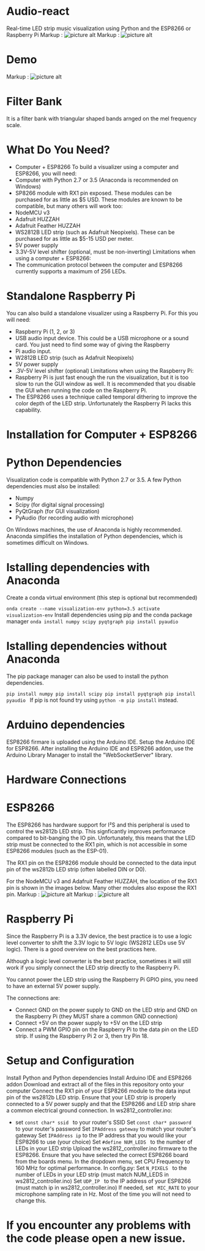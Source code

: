 # Audio-react
Real-time LED strip music visualization using Python and the ESP8266 or Raspberry Pi
Markup : ![picture alt](images/block-diagram.png)
Markup : ![picture alt](images/block-diagram2.png)

# Demo
Markup : ![picture alt](images/scroll-effect-demo.gif)
# Filter Bank
It is a filter bank with triangular shaped bands
arnged on the mel frequency scale.

# What Do You Need? 
* Computer + ESP8266 
To build a visualizer using a computer and ESP8266, you will need:
* Computer with Python 2.7 or 3.5 (Anaconda is recommended on Windows)
* SP8266 module with RX1 pin exposed. These modules can be purchased for as little as $5 USD. These modules are known to be compatible, but many others will work too:
* NodeMCU v3
* Adafruit HUZZAH
* Adafruit Feather HUZZAH
* WS2812B LED strip (such as Adafruit Neopixels). These can be purchased for as little as $5-15 USD per meter.
* 5V power supply
* 3.3V-5V level shifter (optional, must be non-inverting)
Limitations when using a computer + ESP8266:
* The communication protocol between the computer and ESP8266 currently supports a maximum of 256 LEDs.

# Standalone Raspberry Pi
You can also build a standalone visualizer using a Raspberry Pi. For this you will need:
* Raspberry Pi (1, 2, or 3)
* USB audio input device. This could be a USB microphone or a sound card. You just need to find some way of giving the Raspberry 
* Pi audio input.
* W2812B LED strip (such as Adafruit Neopixels)
* 5V power supply
* .3V-5V level shifter (optional)
Limitations when using the Raspberry Pi:
* Raspberry Pi is just fast enough the run the visualization, but it is too slow to run the GUI window as well. It is recommended that you disable the GUI when running the code on the Raspberry Pi.
* The ESP8266 uses a technique called temporal dithering to improve the color depth of the LED strip. Unfortunately the Raspberry Pi lacks this capability.

# Installation for Computer + ESP8266
# Python Dependencies
Visualization code is compatible with Python 2.7 or 3.5. A few Python dependencies must also be installed:
* Numpy
* Scipy (for digital signal processing)
* PyQtGraph (for GUI visualization)
* PyAudio (for recording audio with microphone)

On Windows machines, the use of Anaconda is highly recommended. Anaconda simplifies the installation of Python dependencies, which is sometimes difficult on Windows.

# Istalling dependencies with Anaconda
Create a conda virtual environment (this step is optional but recommended)

`onda create --name visualization-env python=3.5
activate visualization-env`
Install dependencies using pip and the conda package manager
`onda install numpy scipy pyqtgraph
pip install pyaudio`
# Istalling dependencies without Anaconda
The pip package manager can also be used to install the python dependencies.

`pip install numpy
pip install scipy
pip install pyqtgraph
pip install pyaudio `
If pip is not found try using `python -m pip install` instead.

# Arduino dependencies
ESP8266 firmare is uploaded using the Arduino IDE. Setup the Arduino IDE for ESP8266.
After installing the Arduino IDE and ESP8266 addon, use the Arduino Library Manager to install the "WebSocketServer" library.

# Hardware Connections
# ESP8266
The ESP8266 has hardware support for I²S and this peripheral is used to control the ws2812b LED strip. This signficantly improves performance compared to bit-banging the IO pin. Unfortunately, this means that the LED strip must be connected to the RX1 pin, which is not accessible in some ESP8266 modules (such as the ESP-01).

The RX1 pin on the ESP8266 module should be connected to the data input pin of the ws2812b LED strip (often labelled DIN or D0).

For the NodeMCU v3 and Adafruit Feather HUZZAH, the location of the RX1 pin is shown in the images below. Many other modules also expose the RX1 pin.
Markup : ![picture alt](images/NodeMCUv3-small.png)
Markup : ![picture alt](images/FeatherHuzzah-small.png)


# Raspberry Pi
Since the Raspberry Pi is a 3.3V device, the best practice is to use a logic level converter to shift the 3.3V logic to 5V logic (WS2812 LEDs use 5V logic). There is a good overview on the best practices here.

Although a logic level converter is the best practice, sometimes it will still work if you simply connect the LED strip directly to the Raspberry Pi.

You cannot power the LED strip using the Raspberry Pi GPIO pins, you need to have an external 5V power supply.

The connections are:
* Connect GND on the power supply to GND on the LED strip and GND on the Raspberry Pi (they MUST share a common GND connection)
* Connect +5V on the power supply to +5V on the LED strip
* Connect a PWM GPIO pin on the Raspberry Pi to the data pin on the LED strip. If using the Raspberry Pi 2 or 3, then try Pin 18.


# Setup and Configuration
Install Python and Python dependencies
Install Arduino IDE and ESP8266 addon
Download and extract all of the files in this repository onto your computer
Connect the RX1 pin of your ESP8266 module to the data input pin of the ws2812b LED strip. Ensure that your LED strip is properly connected to a 5V power supply and that the ESP8266 and LED strip share a common electrical ground connection.
In ws2812_controller.ino:
* set 
`const char* ssid `
to your router's SSID
Set 
`const char* password `
to your router's password
Set `IPAddress gateway`
to match your router's gateway
Set `
IPAddress ip `
to the IP address that you would like your ESP8266 to use (your choice)
Set `
#define NUM_LEDS 
`
to the number of LEDs in your LED strip
Upload the ws2812_controller.ino firmware to the ESP8266. Ensure that you have selected the correct ESP8266 board from the boards menu. In the dropdown menu, set CPU Frequency to 160 MHz for optimal performance.
In config.py:
Set 
`
N_PIXELS 
`
to the number of LEDs in your LED strip (must match NUM_LEDS in ws2812_controller.ino)
Set 
`
UDP_IP 
`
to the IP address of your ESP8266 (must match ip in ws2812_controller.ino)
If needed, set 
`
MIC_RATE`
to your microphone sampling rate in Hz. Most of the time you will not need to change this.

# If you encounter any problems with the code please open a new issue.
